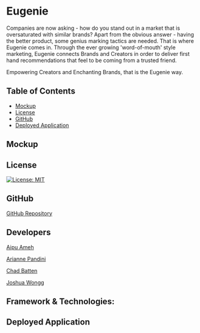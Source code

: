 # Eugenie

Companies are now asking - how do you stand out in a market that is oversaturated with similar brands? Apart from the obvious answer - having the better product, some genius marking tactics are needed. That is where Eugenie comes in. Through the ever growing 'word-of-mouth' style marketing, Eugenie connects Brands and Creators in order to deliver first hand recommendations that feel to be coming from a trusted friend. 

Empowering Creators and Enchanting Brands, that is the Eugenie way. 

## Table of Contents
- [Mockup](#mockup)
- [License](#license)
- [GitHub](#github)
- [Deployed Application](#deployed)

## Mockup

## License

[![License: MIT](https://img.shields.io/badge/License-MIT-yellow.svg)](https://opensource.org/licenses/MIT)

## GitHub
[GitHub Repository](https://github.com/obelisk477/eugenie)

## Developers

[Aipu Ameh](https://github.com/AipuAmeh)

[Arianne Pandini](https://github.com/aripandini)

[Chad Batten](https://github.com/obelisk477)

[Joshua Wongg](https://github.com/joshuawongg)


## Framework & Technologies: 

## Deployed Application

[Live EugenieApplication]: (herokulinkhere)
